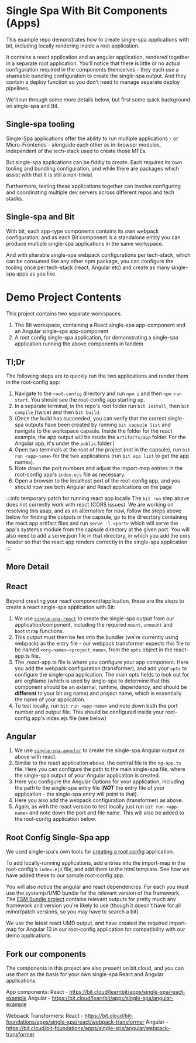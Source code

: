 # Single Spa With Bit Components (Apps)

This example repo demonstrates how to create single-spa applications with bit, including locally rendering inside a root application.

It contains a react application and an angular application, rendered together in a separate root application. You'll notice that there is little or no actual configuration required in the components themselves - they each use a shareable bundling configuration to create the single-spa output. And they contain a deploy function so you don't need to manage separate deploy pipelines.

We'll run through some more details below, but first some quick background on single-spa and Bit.

## Single-spa tooling

Single-Spa applications offer the ability to run multiple applications - or Micro-Frontends - alongside each other as in-browser modules, independent of the tech-stack used to create those MFEs. 

But single-spa applications can be fiddly to create. Each requires its own tooling and bundling configuration, and while there are packages which assist with that it is still a non-trivial.

Furthermore, testing these applications together can involve configuring and coordinating multiple dev servers across different repos and tech stacks.

## Single-spa and Bit

With bit, each app-type components contains its own webpack configuration, and as each Bit component is a standalone entity you can produce multiple single-spa applications in the same workspace.

And with sharable single-spa webpack configurations per tech-stack, which can be consumed like any other npm package, you can configure the tooling once per tech-stack (react, Angular etc) and create as many single-spa apps as you like.

# Demo Project Contents

This project contains two separate workspaces.

1. The Bit workspace, containing a React single-spa app-component and an Angular single-spa app-component
1. A root config single-spa application, for demonstrating a single-spa application running the above components in tandem

## Tl;Dr


The following steps are to quickly run the two applications and render them in the root-config app:
1. Navigate to the `root-config` directory and run `npm i` and then `npm run start`. You should see the root-config app starting up.
1. In a separate terminal, in the repo's root folder run `bit install`, then `bit compile` (twice) and then `bit build`. 
1. (Once the build has succeeded, you can verify that the correct single-spa outputs have been created by running `bit capsule list` and navigate to the workspace capsule. 
Inside the folder for the react example, the app output will be inside the `artifacts/app` folder.
For the Angular app, it's under the `public` folder.)
1. Open two terminals at the root of the project (not in the capsule), run `bit run <app-name>` for the two applications (run `bit app list` to get the app names).
1. Note down the port numbers and adjust the import-map entries in the root-config app's `index.ejs` file as necessary.
1. Open a browser to the localhost port of the root-config app, and you should now see both Angular and React applications on the page


:::info temporary patch for running react app locally
The `bit run` step above does not currently work with react (CORS issues). We are working on resolving this asap, and as an alternative for now, follow the steps above below for finding the outputs in the capsule, go to the direcrtory containing the react app artifact files and run `serve -l <port>` which will serve the app's systemjs module from the capsule directory at the given port. You will also need to add a serve.json file in that directory, in which you add the cors header so that the react app renders correctly in the single-spa application
:::


## More Detail

## React

Beyond creating your react component/application, these are the steps to create a react single-spa application with Bit:
1. We use [`single-spa-react`](https://single-spa.js.org/docs/ecosystem-react/) to create the single-spa output from our application/component, including the required `mount`, `unmount` and `bootstrap` functions.
2. This output must then be fed into the bundler (we're currently using webpack) as the entry file - our webpack transformer expects this file to be named `<org-name>-<project_name>`, from the `opts` object in the react-app.ts file.
3. The .react-app.ts file is where you configure your app component. Here you add the webpack configuration (transformer), and add your `opts` to configure the single-spa application. The main opts fields to look out for are orgName (which is used by single-spa to determine that this component should be an external, runtime, dependency, and should be **different** to your bit org name) and project name, which is essentially the name of your application.
4. To test locally, run `bit run <app-name>` and note down both the port number and output file. This should be configured inside your root-config app's index.ejs file (see below)

## Angular

1. We use [`single-spa-angular`](https://single-spa.js.org/docs/ecosystem-angular/) to create the single-spa Angular output as above with react.
1. Similar to the react application above, the central file is the `ng-app.ts` file. Here you can configure the path to the main single-spa file, where the single-spa output of your Angular application is created.
1. Here you configure the Angular Options for your application, including the path to the single-spa entry file (***NOT*** the entry file of your application - the single-spa entry will point to that).
1. Here you also add the webpack configuration (transformer) as above. 
1. Again, as with the react version to test locally just run `bit run <app-name>` and note down the port and file name. This will also be added to the root-config application below.

## Root Config Single-Spa app

We used single-spa's own tools for [creating a root config](https://single-spa.js.org/docs/getting-started-overview#quick-start) application. 

To add locally-running applications, add entries into the import-map in the root-config's `index.ejs` file, and add them to the html template.
See how we have added these to our sample root-config app.

You will also notice the angular and react dependencies. For each you must use the systemjs/UMD bundle for the relevant version of the framework. The [ESM Bundle project](https://medium.com/@joeldenning/an-esm-bundle-for-any-npm-package-5f850db0e04d) contains relevant outputs for pretty much any framework and version you're likely to use (though it doesn't have for all minor/patch versions, so you may have to search a bit).

We use the latest react UMD output, and have created the required import-map for Angular 13 in our root-config application for compatibility with our demo applications.

## Fork our components 

The components in this project are also present on bit.cloud, and you can use them as the basis for your own single-spa React and Angular applications.

App components:
React - https://bit.cloud/learnbit/apps/single-spa/react-example
Angular - https://bit.cloud/learnbit/apps/single-spa/angular-example

Webpack Transformers:
React - https://bit.cloud/bit-foundations/apps/single-spa/react/webpack-transformer
Angular - https://bit.cloud/bit-foundations/apps/single-spa/angular/webpack-transformer